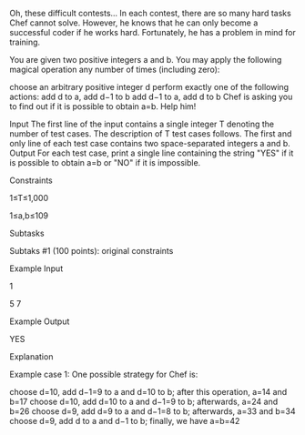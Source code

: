 Oh, these difficult contests… In each contest, there are so many hard tasks Chef cannot solve. However, he knows that he can only become a successful coder if he works hard. Fortunately, he has a problem in mind for training.

You are given two positive integers a and b. You may apply the following magical operation any number of times (including zero):

choose an arbitrary positive integer d
perform exactly one of the following actions:
add d to a, add d−1 to b
add d−1 to a, add d to b
Chef is asking you to find out if it is possible to obtain a=b. Help him!

Input
The first line of the input contains a single integer T denoting the number of test cases. The description of T test cases follows.
The first and only line of each test case contains two space-separated integers a and b.
Output
For each test case, print a single line containing the string "YES" if it is possible to obtain a=b or "NO" if it is impossible.

Constraints

1≤T≤1,000

1≤a,b≤109

Subtasks

Subtaks #1 (100 points): original constraints

Example Input

1

5 7

Example Output

YES

Explanation

Example case 1: One possible strategy for Chef is:

choose d=10, add d−1=9 to a and d=10 to b; after this operation, a=14 and b=17
choose d=10, add d=10 to a and d−1=9 to b; afterwards, a=24 and b=26
choose d=9, add d=9 to a and d−1=8 to b; afterwards, a=33 and b=34
choose d=9, add d to a and d−1 to b; finally, we have a=b=42
